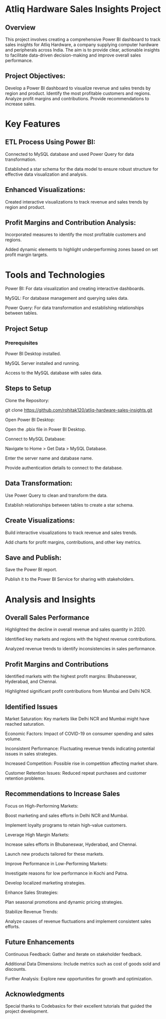# Atliq Hardware Sales Insights Project

## Overview
This project involves creating a comprehensive Power BI dashboard to track sales insights for Atliq Hardware, a company supplying computer hardware and peripherals across India. The aim is to provide clear, actionable insights to facilitate data-driven decision-making and improve overall sales performance.

## Project Objectives:

Develop a Power BI dashboard to visualize revenue and sales trends by region and product.
Identify the most profitable customers and regions.
Analyze profit margins and contributions.
Provide recommendations to increase sales.

# Key Features
## ETL Process Using Power BI:

Connected to MySQL database and used Power Query for data transformation.

Established a star schema for the data model to ensure robust structure for effective data visualization and analysis.

## Enhanced Visualizations:

Created interactive visualizations to track revenue and sales trends by region and product.

## Profit Margins and Contribution Analysis:

Incorporated measures to identify the most profitable customers and regions.

Added dynamic elements to highlight underperforming zones based on set profit margin targets.

# Tools and Technologies
Power BI: For data visualization and creating interactive dashboards.

MySQL: For database management and querying sales data.

Power Query: For data transformation and establishing relationships between tables.

## Project Setup
### Prerequisites
Power BI Desktop installed.

MySQL Server installed and running.

Access to the MySQL database with sales data.

## Steps to Setup
Clone the Repository:

git clone https://github.com/rohitak120/atliq-hardware-sales-insights.git

Open Power BI Desktop:

Open the .pbix file in Power BI Desktop.

Connect to MySQL Database:

Navigate to Home > Get Data > MySQL Database.

Enter the server name and database name.

Provide authentication details to connect to the database.

## Data Transformation:

Use Power Query to clean and transform the data.

Establish relationships between tables to create a star schema.

## Create Visualizations:

Build interactive visualizations to track revenue and sales trends.

Add charts for profit margins, contributions, and other key metrics.

## Save and Publish:

Save the Power BI report.

Publish it to the Power BI Service for sharing with stakeholders.

# Analysis and Insights

## Overall Sales Performance

Highlighted the decline in overall revenue and sales quantity in 2020.

Identified key markets and regions with the highest revenue contributions.

Analyzed revenue trends to identify inconsistencies in sales performance.

## Profit Margins and Contributions

Identified markets with the highest profit margins: Bhubaneswar, Hyderabad, and Chennai.

Highlighted significant profit contributions from Mumbai and Delhi NCR.

## Identified Issues

Market Saturation: Key markets like Delhi NCR and Mumbai might have reached saturation.

Economic Factors: Impact of COVID-19 on consumer spending and sales volume.

Inconsistent Performance: Fluctuating revenue trends indicating potential issues in sales strategies.

Increased Competition: Possible rise in competition affecting market share.

Customer Retention Issues: Reduced repeat purchases and customer retention problems.

## Recommendations to Increase Sales

Focus on High-Performing Markets:

Boost marketing and sales efforts in Delhi NCR and Mumbai.

Implement loyalty programs to retain high-value customers.

Leverage High Margin Markets:

Increase sales efforts in Bhubaneswar, Hyderabad, and Chennai.

Launch new products tailored for these markets.

Improve Performance in Low-Performing Markets:

Investigate reasons for low performance in Kochi and Patna.

Develop localized marketing strategies.

Enhance Sales Strategies:

Plan seasonal promotions and dynamic pricing strategies.

Stabilize Revenue Trends:

Analyze causes of revenue fluctuations and implement consistent sales efforts.

## Future Enhancements
Continuous Feedback: Gather and iterate on stakeholder feedback.

Additional Data Dimensions: Include metrics such as cost of goods sold and discounts.

Further Analysis: Explore new opportunities for growth and optimization.

## Acknowledgments
Special thanks to Codebasics for their excellent tutorials that guided the project development.
